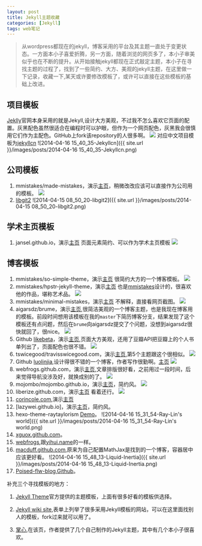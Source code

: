 ```yaml
---
layout: post
title: Jekyll主题收藏
categories: [Jekyll]
tags: web笔记
---
```


> 从wordpress都现在的jekyll，博客采用的平台及其主题一直处于变更状态。一方面本小子喜爱折腾，另一方面，随着浏览的网页多了，本小子审美似乎也在不断的提升。从开始接触jekyll都现在正式敲定主题，本小子在寻找主题的过程了，找到了一些简约、大方、美观的jekyll主题，在这里做一下记录，收藏一下,某天或许要修改模板了，或许可以直接在这些模板的基础上改进。

## 项目模板

[Jeklly](http://jekyllrb.com/)官网本身采用的就是Jekyll,设计大方美观，不过我不怎么喜欢它页面的配置。灰黑配色虽然很适合在编程时可以护眼，但作为一个网页配色，灰黑我会很慎用它们作为主配色。GitHub上fork该repository的人很多啊。
![](http://ww3.sinaimg.cn/large/ad9597a3gw1edt9j58knhj21070iydjq.jpg)
对应中文项目模板为[jekyllcn](http://jekyllcn.com/)
![2014-04-16 15_40_35-Jekyllcn]({{ site.url }}/images/posts/2014-04-16 15_40_35-Jekyllcn.png)

## 公司模板

1. mmistakes/made-mistakes，演示[主页](http://mademistakes.com/)，稍微改改应该可以直接作为公司用的模板。
![](http://ww2.sinaimg.cn/large/ad9597a3gw1edt69ng30oj213m0lraep.jpg)
2. [libgit2](http://libgit2.github.com/)
![2014-04-15 08_50_20-libgit2]({{ site.url }}/images/posts/2014-04-15 08_50_20-libgit2.png)

## 学术主页模板

1. jansel.github.io，演示[主页](http://jasonansel.com/) 页面元素简约、可以作为学术主页模板
![](http://ww4.sinaimg.cn/large/ad9597a3jw1edupinefcpj213z0lmdl9.jpg)

## 博客模板

1. mmistakes/so-simple-theme，演示[主页](http://mmistakes.github.io/so-simple-theme/) 很简约大方的一个博客模板。
![](http://ww3.sinaimg.cn/large/ad9597a3gw1edt6dvwlamj213o0lqwgt.jpg)
2. mmistakes/hpstr-jekyll-theme，演示[主页](http://mmistakes.github.io/hpstr-jekyll-theme/) 也是[mmistakes](https://github.com/mmistakes)设计的，很喜欢他的作品，堪称艺术品。
![](http://ww1.sinaimg.cn/large/ad9597a3gw1edt6har9zzj213l0lowim.jpg)
3. mmistakes/minimal-mistakes，演示[主页](http://mmistakes.github.io/minimal-mistakes/) 不解释，直接看网页截图。
![](http://ww4.sinaimg.cn/large/ad9597a3gw1edt6jgv94fj213l0logva.jpg)
4. aigarsdz/brume，演示[主页](http://dzerviniks.com/),很简洁美观的一个博客主题，也是我现在博客用的模板。前段时间想用该模板在我的`master`下简历博客分支，结果发现了这个模板还有点问题，然后在`brume`向aigarsdz提交了个问题，没想到aigarsdz很快就回了，很nice。
![](http://ww2.sinaimg.cn/large/ad9597a3jw1edt9bryyrfj21070j0dii.jpg)
5. Github [likebeta](https://github.com/likebeta)，演示[主页](http://blog.ixxoo.me/),页面大方美观，还用了豆瓣API把豆瓣上的个人书单列出了，页面配色也很不错。
![](http://ww2.sinaimg.cn/large/ad9597a3gw1edt8x5x3mrj21070iyn13.jpg)
6. tswicegood/travisswicegood.com，演示[主页](http://travisswicegood.com/),第5个主题跟这个很相似。
![](http://ww2.sinaimg.cn/large/ad9597a3gw1edupyosyaaj213z0lkn3k.jpg)
7. Github [luolinjia](https://github.com/luolinjia),设计得很不错的一个博客，作者写作很勤啊。[主页](http://ideex.name/)
![](http://ww4.sinaimg.cn/large/ad9597a3jw1edt934q8g5j21060ixgov.jpg)
8. webfrogs.github.com，演示[主页](http://webfrogs.me/),文章排版很好看，之前用过一段时间，后来觉得导航没涉及好，就换成别的了。
![](http://ww4.sinaimg.cn/large/ad9597a3gw1eduptez21dj213z0lldja.jpg)
9. mojombo/mojombo.github.io，演示[主页](http://tom.preston-werner.com/)，简约风。
![](http://ww4.sinaimg.cn/large/ad9597a3gw1eduq24i2lsj213v0lmwig.jpg)
10. liberize.github.com，演示[主页](http://liberize.me) 看着还行。
![](http://ww2.sinaimg.cn/large/ad9597a3gw1eduq8nv6zcj213z0lktfg.jpg)
11. [corincole.com](https://github.com/corincole/corincole.com),演示[主页](http://www.corincole.com)
12. [lazywei.github.io]，演示[主页](http://lazywei.github.io)，简约风。
13. hexo-theme-raytaylorism [Demo](http://raytaylorlin.com/)。
![2014-04-16 15_31_54-Ray-Lin's world]({{ site.url }}/images/posts/2014-04-16 15_31_54-Ray-Lin's world.png)
14. [xguox.github.com](http://xguox.github.io/)。
15. [webfrogs](http://webfrogs.me/),跟[yihui.name](http://yihui.name/cn/)的一样。
16. [macduff.github.com](http://macduff.github.io/),原来为自己配置MathJax是找到的一个博客，容器居中应该更好看。
![2014-04-16 15_48_13-Liquid-Inertia]({{ site.url }}/images/posts/2014-04-16 15_48_13-Liquid-Inertia.png)
17. [Poised-flw-blog](http://www.poised-flw.com),[Github](https://github.com/luofei2011/Poised-flw-blog)。

补充三个寻找模板的地方：

1. [Jekyll Theme](http://jekyllthemes.org/)官方提供的主题模板，上面有很多好看的模板供选择。

2. [Jekyll wiki site](https://github.com/jekyll/jekyll/wiki/Sites),表单上列举了很多采用Jekyll模板的网站，可以在这里面找别人的模板，fork过来就可以用了。

3. [掌心](http://www.zhanxin.info/themes.html),在该页，作者提供了几个自己制作的Jekyll主题，其中有几个本小子很喜欢。
